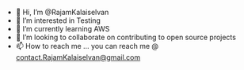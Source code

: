 - 👋 Hi, I’m @RajamKalaiselvan
- 👀 I’m interested in Testing
- 🌱 I’m currently learning AWS
- 💞️ I’m looking to collaborate on contributing to open source projects
- 📫 How to reach me ... you can reach me @ contact.RajamKalaiselvan@gmail.com

<!---
RajamKalaiselvan/RajamKalaiselvan is a ✨ special ✨ repository because its `README.md` (this file) appears on your GitHub profile.
You can click the Preview link to take a look at your changes.
--->
